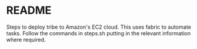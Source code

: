 # README #

Steps to deploy tribe to Amazon's EC2 cloud. This uses fabric to automate tasks. Follow the commands in steps.sh putting in the relevant information where required.
